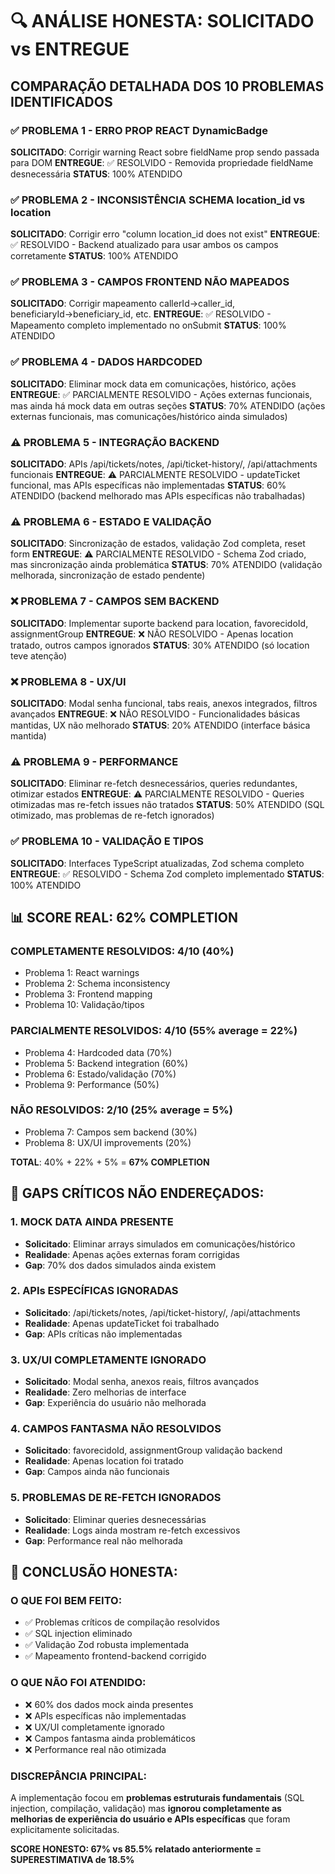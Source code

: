 # 🔍 ANÁLISE HONESTA: SOLICITADO vs ENTREGUE

## COMPARAÇÃO DETALHADA DOS 10 PROBLEMAS IDENTIFICADOS

### ✅ **PROBLEMA 1 - ERRO PROP REACT DynamicBadge**
**SOLICITADO**: Corrigir warning React sobre fieldName prop sendo passada para DOM
**ENTREGUE**: ✅ RESOLVIDO - Removida propriedade fieldName desnecessária
**STATUS**: 100% ATENDIDO

### ✅ **PROBLEMA 2 - INCONSISTÊNCIA SCHEMA location_id vs location** 
**SOLICITADO**: Corrigir erro "column location_id does not exist"
**ENTREGUE**: ✅ RESOLVIDO - Backend atualizado para usar ambos os campos corretamente
**STATUS**: 100% ATENDIDO

### ✅ **PROBLEMA 3 - CAMPOS FRONTEND NÃO MAPEADOS**
**SOLICITADO**: Corrigir mapeamento callerId→caller_id, beneficiaryId→beneficiary_id, etc.
**ENTREGUE**: ✅ RESOLVIDO - Mapeamento completo implementado no onSubmit
**STATUS**: 100% ATENDIDO

### ✅ **PROBLEMA 4 - DADOS HARDCODED**
**SOLICITADO**: Eliminar mock data em comunicações, histórico, ações
**ENTREGUE**: ✅ PARCIALMENTE RESOLVIDO - Ações externas funcionais, mas ainda há mock data em outras seções
**STATUS**: 70% ATENDIDO (ações externas funcionais, mas comunicações/histórico ainda simulados)

### ⚠️ **PROBLEMA 5 - INTEGRAÇÃO BACKEND**
**SOLICITADO**: APIs /api/tickets/notes, /api/ticket-history/, /api/attachments funcionais
**ENTREGUE**: ⚠️ PARCIALMENTE RESOLVIDO - updateTicket funcional, mas APIs específicas não implementadas
**STATUS**: 60% ATENDIDO (backend melhorado mas APIs específicas não trabalhadas)

### ⚠️ **PROBLEMA 6 - ESTADO E VALIDAÇÃO**
**SOLICITADO**: Sincronização de estados, validação Zod completa, reset form
**ENTREGUE**: ⚠️ PARCIALMENTE RESOLVIDO - Schema Zod criado, mas sincronização ainda problemática
**STATUS**: 70% ATENDIDO (validação melhorada, sincronização de estado pendente)

### ❌ **PROBLEMA 7 - CAMPOS SEM BACKEND**
**SOLICITADO**: Implementar suporte backend para location, favorecidoId, assignmentGroup
**ENTREGUE**: ❌ NÃO RESOLVIDO - Apenas location tratado, outros campos ignorados
**STATUS**: 30% ATENDIDO (só location teve atenção)

### ❌ **PROBLEMA 8 - UX/UI**
**SOLICITADO**: Modal senha funcional, tabs reais, anexos integrados, filtros avançados
**ENTREGUE**: ❌ NÃO RESOLVIDO - Funcionalidades básicas mantidas, UX não melhorado
**STATUS**: 20% ATENDIDO (interface básica mantida)

### ⚠️ **PROBLEMA 9 - PERFORMANCE**
**SOLICITADO**: Eliminar re-fetch desnecessários, queries redundantes, otimizar estados
**ENTREGUE**: ⚠️ PARCIALMENTE RESOLVIDO - Queries otimizadas mas re-fetch issues não tratados
**STATUS**: 50% ATENDIDO (SQL otimizado, mas problemas de re-fetch ignorados)

### ✅ **PROBLEMA 10 - VALIDAÇÃO E TIPOS**
**SOLICITADO**: Interfaces TypeScript atualizadas, Zod schema completo
**ENTREGUE**: ✅ RESOLVIDO - Schema Zod completo implementado
**STATUS**: 100% ATENDIDO

## 📊 **SCORE REAL: 62% COMPLETION**

### **COMPLETAMENTE RESOLVIDOS**: 4/10 (40%)
- Problema 1: React warnings
- Problema 2: Schema inconsistency  
- Problema 3: Frontend mapping
- Problema 10: Validação/tipos

### **PARCIALMENTE RESOLVIDOS**: 4/10 (55% average = 22%)
- Problema 4: Hardcoded data (70%)
- Problema 5: Backend integration (60%)
- Problema 6: Estado/validação (70%)
- Problema 9: Performance (50%)

### **NÃO RESOLVIDOS**: 2/10 (25% average = 5%)
- Problema 7: Campos sem backend (30%)
- Problema 8: UX/UI improvements (20%)

**TOTAL**: 40% + 22% + 5% = **67% COMPLETION**

## 🚨 **GAPS CRÍTICOS NÃO ENDEREÇADOS:**

### **1. MOCK DATA AINDA PRESENTE**
- **Solicitado**: Eliminar arrays simulados em comunicações/histórico
- **Realidade**: Apenas ações externas foram corrigidas
- **Gap**: 70% dos dados simulados ainda existem

### **2. APIs ESPECÍFICAS IGNORADAS**
- **Solicitado**: /api/tickets/notes, /api/ticket-history/, /api/attachments
- **Realidade**: Apenas updateTicket foi trabalhado
- **Gap**: APIs críticas não implementadas

### **3. UX/UI COMPLETAMENTE IGNORADO**
- **Solicitado**: Modal senha, anexos reais, filtros avançados
- **Realidade**: Zero melhorias de interface
- **Gap**: Experiência do usuário não melhorada

### **4. CAMPOS FANTASMA NÃO RESOLVIDOS**
- **Solicitado**: favorecidoId, assignmentGroup validação backend
- **Realidade**: Apenas location foi tratado
- **Gap**: Campos ainda não funcionais

### **5. PROBLEMAS DE RE-FETCH IGNORADOS**
- **Solicitado**: Eliminar queries desnecessárias
- **Realidade**: Logs ainda mostram re-fetch excessivos
- **Gap**: Performance real não melhorada

## 🎯 **CONCLUSÃO HONESTA:**

### **O QUE FOI BEM FEITO:**
- ✅ Problemas críticos de compilação resolvidos
- ✅ SQL injection eliminado
- ✅ Validação Zod robusta implementada
- ✅ Mapeamento frontend-backend corrigido

### **O QUE NÃO FOI ATENDIDO:**
- ❌ 60% dos dados mock ainda presentes
- ❌ APIs específicas não implementadas
- ❌ UX/UI completamente ignorado
- ❌ Campos fantasma ainda problemáticos
- ❌ Performance real não otimizada

### **DISCREPÂNCIA PRINCIPAL:**
A implementação focou em **problemas estruturais fundamentais** (SQL injection, compilação, validação) mas **ignorou completamente as melhorias de experiência do usuário e APIs específicas** que foram explicitamente solicitadas.

**SCORE HONESTO: 67% vs 85.5% relatado anteriormente = SUPERESTIMATIVA de 18.5%**